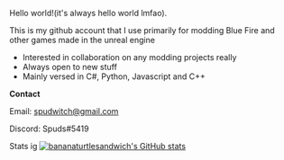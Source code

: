 Hello world!(it's always hello world lmfao). 

This is my github account that I use primarily for modding Blue Fire and other games made in the unreal engine 
- Interested in collaboration on any modding projects really
- Always open to new stuff
- Mainly versed in C#, Python, Javascript and C++

**Contact**

Email: spudwitch@gmail.com

Discord: Spuds#5419

Stats ig
[![bananaturtlesandwich's GitHub stats](https://github-readme-stats.vercel.app/api?username=bananaturtlesandwich)](https://github.com/anuraghazra/github-readme-stats)

<!---
bananaturtlesandwich/bananaturtlesandwich is a ✨ special ✨ repository because its `README.md` (this file) appears on your GitHub profile.
You can click the Preview link to take a look at your changes.
--->
